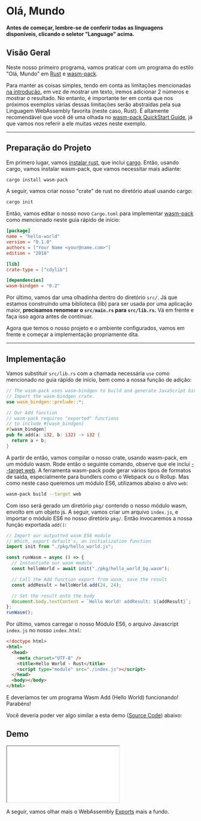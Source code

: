 # Olá, Mundo

**Antes de começar, lembre-se de conferir todas as linguagens disponíveis, clicando o seletor "Language" acima.**

## Visão Geral

Neste nosso primeiro programa, vamos praticar com um programa do estilo "Olá, Mundo" em [Rust](https://www.rust-lang.org/) e [wasm-pack](https://github.com/rustwasm/wasm-pack).

Para manter as coisas simples, tendo em conta as limitações mencionadas [na introdução](/example-redirect?exampleName=introduction&programmingLanguage=all), em vez de mostrar um texto, iremos adicionar 2 números e mostrar o resultado. No entanto, é importante ter em conta que nos próximos exemplos várias dessas limitações serão abstraídas pela sua Linguagem WebAssembly favorita (neste caso, Rust). É altamente recomendável que você dê uma olhada no [wasm-pack QuickStart Guide](https://github.com/rustwasm/wasm-pack#-quickstart-guide), já que vamos nos referir a ele muitas vezes neste exemplo.

---

## Preparação do Projeto

Em primero lugar, vamos [instalar rust](https://www.rust-lang.org/tools/install), que inclui [cargo](https://doc.rust-lang.org/cargo/index.html). Então, usando cargo, vamos instalar wasm-pack, que vamos necessitar mais adiante:

```bash
cargo install wasm-pack
```

A seguir, vamos criar nosso "crate" de rust no diretório atual usando cargo:

```bash
cargo init
```

Então, vamos editar o nosso novo `Cargo.toml` para implementar [wasm-pack](https://github.com/rustwasm/wasm-pack#-quickstart-guide) como mencionado neste guia rápido de início:

```toml
[package]
name = "hello-world"
version = "0.1.0"
authors = ["Your Name <your@name.com>"]
edition = "2018"

[lib]
crate-type = ["cdylib"]

[dependencies]
wasm-bindgen = "0.2"
```

Por último, vamos dar uma olhadinha dentro do diretório `src/`. Já que estamos construindo uma biblioteca (lib) para ser usada por uma aplicação maior, **precisamos renomear o `src/main.rs` para `src/lib.rs`.** Vá em frente e faça isso agora antes de continuar.

Agora que temos o nosso projeto e o ambiente configurados, vamos em frente e começar a implementação propriamente dita.

---

## Implementação

Vamos substituir `src/lib.rs` com a chamada necessária `use` como mencionado no guia rápido de início, bem como a nossa função de adição:

```rust
// The wasm-pack uses wasm-bindgen to build and generate JavaScript binding file.
// Import the wasm-bindgen crate.
use wasm_bindgen::prelude::*;

// Our Add function
// wasm-pack requires "exported" functions
// to include #[wasm_bindgen]
#[wasm_bindgen]
pub fn add(a: i32, b: i32) -> i32 {
  return a + b;
}
```

A partir de então, vamos compilar o nosso crate, usando wasm-pack, em um módulo wasm. Rode então o seguinte comando, observe que ele inclui [--target web](https://rustwasm.github.io/docs/wasm-pack/commands/build.html#target). A ferramenta wasm-pack pode gerar vários tipos de formatos de saída, especialmente para bundlers como o Webpack ou o Rollup. Mas como neste caso queremos um módulo ES6, utilizamos abaixo o alvo `web`:

```bash
wasm-pack build --target web
```

Com isso será gerado um diretório `pkg/` contendo o nosso módulo wasm, envolto em um objeto js. A seguir, vamos criar um arquivo `index.js`, e importar o módulo ES6 no nosso diretório `pkg/`. Então invocaremos a nossa função exportada `add()`:

```javascript
// Import our outputted wasm ES6 module
// Which, export default's, an initialization function
import init from "./pkg/hello_world.js";

const runWasm = async () => {
  // Instantiate our wasm module
  const helloWorld = await init("./pkg/hello_world_bg.wasm");

  // Call the Add function export from wasm, save the result
  const addResult = helloWorld.add(24, 24);

  // Set the result onto the body
  document.body.textContent = `Hello World! addResult: ${addResult}`;
};
runWasm();
```

Por último, vamos carregar o nosso Módulo ES6, o arquivo Javascript `index.js` no nosso `index.html`:

```html
<!doctype html>
<html>
  <head>
    <meta charset="UTF-8" />
    <title>Hello World - Rust</title>
    <script type="module" src="./index.js"></script>
  </head>
  <body></body>
</html>
```

E deveríamos ter um programa Wasm Add (Hello World) funcionando! Parabéns!

Você deveria poder ver algo similar a esta demo ([Source Code](/source-redirect?path=examples/hello-world/demo/rust)) abaixo:

## Demo

<iframe title="Rust Demo" src="/demo-redirect?example-name=hello-world"></iframe>

A seguir, vamos olhar mais o WebAssembly [Exports](/example-redirect?exampleName=exports) mais a fundo.

